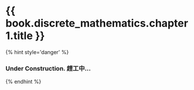 # {{ book.discrete_mathematics.chapter1.title }}
<!-- notoc -->

{% hint style='danger' %}
### Under Construction. 趕工中...
{% endhint %}
